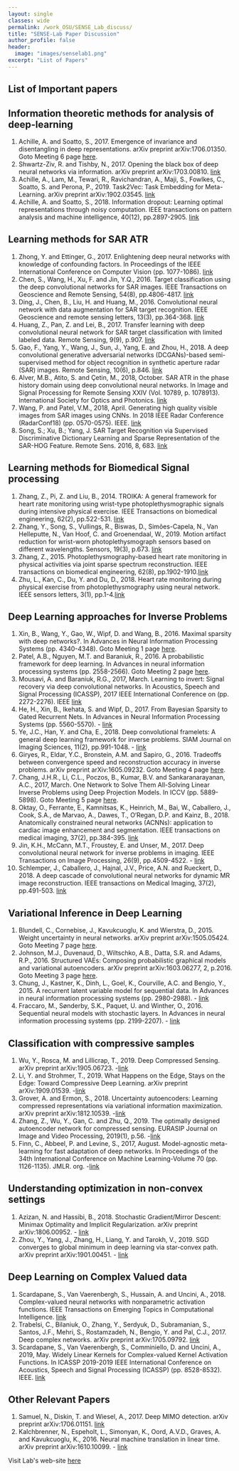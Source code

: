 ```yaml
---
layout: single
classes: wide
permalink: /work_OSU/SENSE_Lab_discuss/
title: "SENSE-Lab Paper Discussion"
author_profile: false
header:
  image: "images/senselab1.png"
excerpt: "List of Papers"
---
```

## List of Important papers


## Information theoretic methods for analysis of  deep-learning
1. Achille, A. and Soatto, S., 2017. Emergence of invariance and disentangling in deep representations. arXiv preprint arXiv:1706.01350. Goto Meeting 6 page [here](/Meeting_6_SU18/).
2. Shwartz-Ziv, R. and Tishby, N., 2017. Opening the black box of deep neural networks via information. arXiv preprint arXiv:1703.00810. [link](https://arxiv.org/pdf/1703.00810.pdf)
3. Achille, A., Lam, M., Tewari, R., Ravichandran, A., Maji, S., Fowlkes, C., Soatto, S. and Perona, P., 2019. Task2Vec: Task Embedding for Meta-Learning. arXiv preprint arXiv:1902.03545. [link](https://arxiv.org/pdf/1902.03545.pdf)
4. Achille, A. and Soatto, S., 2018. Information dropout: Learning optimal representations through noisy computation. IEEE transactions on pattern analysis and machine intelligence, 40(12), pp.2897-2905. [link](https://arxiv.org/pdf/1611.01353)

## Learning methods for SAR ATR
1. Zhong, Y. and Ettinger, G., 2017. Enlightening deep neural networks with knowledge of confounding factors. In Proceedings of the IEEE International Conference on Computer Vision (pp. 1077-1086). [link](https://arxiv.org/pdf/1607.02397)
2. Chen, S., Wang, H., Xu, F. and Jin, Y.Q., 2016. Target classification using the deep convolutional networks for SAR images. IEEE Transactions on Geoscience and Remote Sensing, 54(8), pp.4806-4817. [link](https://ieeexplore.ieee.org/document/7460942)
3. Ding, J., Chen, B., Liu, H. and Huang, M., 2016. Convolutional neural network with data augmentation for SAR target recognition. IEEE Geoscience and remote sensing letters, 13(3), pp.364-368. [link](https://ieeexplore.ieee.org/document/7393462)
4. Huang, Z., Pan, Z. and Lei, B., 2017. Transfer learning with deep convolutional neural network for SAR target classification with limited labeled data. Remote Sensing, 9(9), p.907. [link](https://www.mdpi.com/2072-4292/9/9/907)
5. Gao, F., Yang, Y., Wang, J., Sun, J., Yang, E. and Zhou, H., 2018. A deep convolutional generative adversarial networks (DCGANs)-based semi-supervised method for object recognition in synthetic aperture radar (SAR) images. Remote Sensing, 10(6), p.846. [link](https://www.mdpi.com/2072-4292/10/6/846)
6. Alver, M.B., Atito, S. and Çetin, M., 2018, October. SAR ATR in the phase history domain using deep convolutional neural networks. In Image and Signal Processing for Remote Sensing XXIV (Vol. 10789, p. 1078913). International Society for Optics and Photonics. [link](https://www.spiedigitallibrary.org/conference-proceedings-of-spie/10789/1078913/SAR-ATR-in-the-phase-history-domain-using-deep-convolutional/10.1117/12.2325365.short?SSO=1)
7. Wang, P. and Patel, V.M., 2018, April. Generating high quality visible images from SAR images using CNNs. In 2018 IEEE Radar Conference (RadarConf18) (pp. 0570-0575). IEEE. [link](https://arxiv.org/pdf/1802.10036)
8. Song, S.; Xu, B.; Yang, J. SAR Target Recognition via Supervised Discriminative Dictionary Learning and Sparse Representation of the SAR-HOG Feature. Remote Sens. 2016, 8, 683. [link](https://www.mdpi.com/2072-4292/8/8/683)

## Learning methods for Biomedical Signal processing
1. Zhang, Z., Pi, Z. and Liu, B., 2014. TROIKA: A general framework for heart rate monitoring using wrist-type photoplethysmographic signals during intensive physical exercise. IEEE Transactions on biomedical engineering, 62(2), pp.522-531. [link](https://arxiv.org/pdf/1409.5181.pdf)
2. Zhang, Y., Song, S., Vullings, R., Biswas, D., Simões-Capela, N., Van Helleputte, N., Van Hoof, C. and Groenendaal, W., 2019. Motion artifact reduction for wrist-worn photoplethysmograph sensors based on different wavelengths. Sensors, 19(3), p.673. [link](https://www.ncbi.nlm.nih.gov/pubmed/30736395)
3. Zhang, Z., 2015. Photoplethysmography-based heart rate monitoring in physical activities via joint sparse spectrum reconstruction. IEEE transactions on biomedical engineering, 62(8), pp.1902-1910.[link](https://ieeexplore.ieee.org/document/7047715)
4. Zhu, L., Kan, C., Du, Y. and Du, D., 2018. Heart rate monitoring during physical exercise from photoplethysmography using neural network. IEEE sensors letters, 3(1), pp.1-4.[link](https://ieeexplore.ieee.org/document/8510888)

## Deep Learning approaches for Inverse Problems
1. Xin, B., Wang, Y., Gao, W., Wipf, D. and Wang, B., 2016. Maximal sparsity with deep networks?. In Advances in Neural Information Processing Systems (pp. 4340-4348). Goto Meeting 1 page [here](/Meeting_1_SU18/).
2. Patel, A.B., Nguyen, M.T. and Baraniuk, R., 2016. A probabilistic framework for deep learning. In Advances in neural information processing systems (pp. 2558-2566).  Goto Meeting 2 page [here](/Meeting_2_SU18/).
3. Mousavi, A. and Baraniuk, R.G., 2017, March. Learning to invert: Signal recovery via deep convolutional networks. In Acoustics, Speech and Signal Processing (ICASSP), 2017 IEEE International Conference on (pp. 2272-2276). IEEE [link](https://ieeexplore.ieee.org/stamp/stamp.jsp?arnumber=7952561)
4. He, H., Xin, B., Ikehata, S. and Wipf, D., 2017. From Bayesian Sparsity to Gated Recurrent Nets. In Advances in Neural Information Processing Systems (pp. 5560-5570). - [link](http://papers.nips.cc/paper/7139-from-bayesian-sparsity-to-gated-recurrent-nets.pdf)
5. Ye, J.C., Han, Y. and Cha, E., 2018. Deep convolutional framelets: A general deep learning framework for inverse problems. SIAM Journal on Imaging Sciences, 11(2), pp.991-1048. - [link](https://arxiv.org/pdf/1707.00372.pdf)
6. Giryes, R., Eldar, Y.C., Bronstein, A.M. and Sapiro, G., 2016. Tradeoffs between convergence speed and reconstruction accuracy in inverse problems. arXiv preprint arXiv:1605.09232. Goto Meeting 4 page [here](/Meeting_4_SU18/).
7. Chang, J.H.R., Li, C.L., Poczos, B., Kumar, B.V. and Sankaranarayanan, A.C., 2017, March. One Network to Solve Them All-Solving Linear Inverse Problems using Deep Projection Models. In ICCV (pp. 5889-5898). Goto Meeting 5 page [here](/Meeting_5_SU18/).
8. Oktay, O., Ferrante, E., Kamnitsas, K., Heinrich, M., Bai, W., Caballero, J., Cook, S.A., de Marvao, A., Dawes, T., O‘Regan, D.P. and Kainz, B., 2018. Anatomically constrained neural networks (ACNNs): application to cardiac image enhancement and segmentation. IEEE transactions on medical imaging, 37(2), pp.384-395. [link](https://arxiv.org/pdf/1705.08302.pdf)
9. Jin, K.H., McCann, M.T., Froustey, E. and Unser, M., 2017. Deep convolutional neural network for inverse problems in imaging. IEEE Transactions on Image Processing, 26(9), pp.4509-4522.  - [link](https://ieeexplore.ieee.org/stamp/stamp.jsp?tp=&arnumber=7949028&tag=1)
10. Schlemper, J., Caballero, J., Hajnal, J.V., Price, A.N. and Rueckert, D., 2018. A deep cascade of convolutional neural networks for dynamic MR image reconstruction. IEEE transactions on Medical Imaging, 37(2), pp.491-503. [link](https://arxiv.org/pdf/1704.02422.pdf)

## Variational Inference in Deep Learning
1. Blundell, C., Cornebise, J., Kavukcuoglu, K. and Wierstra, D., 2015. Weight uncertainty in neural networks. arXiv preprint arXiv:1505.05424. Goto Meeting 7 page [here](/Meeting_7_SU18/).
2. Johnson, M.J., Duvenaud, D., Wiltschko, A.B., Datta, S.R. and Adams, R.P., 2016. Structured VAEs: Composing probabilistic graphical models and variational autoencoders. arXiv preprint arXiv:1603.06277, 2, p.2016. Goto Meeting 3 page [here](/Meeting_3_SU18/).
3. Chung, J., Kastner, K., Dinh, L., Goel, K., Courville, A.C. and Bengio, Y., 2015. A recurrent latent variable model for sequential data. In Advances in neural information processing systems (pp. 2980-2988).  - [link](https://arxiv.org/pdf/1506.02216.pdf)
4. Fraccaro, M., Sønderby, S.K., Paquet, U. and Winther, O., 2016. Sequential neural models with stochastic layers. In Advances in neural information processing systems (pp. 2199-2207).  - [link](http://papers.nips.cc/paper/6039-sequential-neural-models-with-stochastic-layers)


## Classification with compressive samples
1. Wu, Y., Rosca, M. and Lillicrap, T., 2019. Deep Compressed Sensing. arXiv preprint arXiv:1905.06723. -[link](https://arxiv.org/pdf/1905.06723.pdf)
2. Li, Y. and Strohmer, T., 2019. What Happens on the Edge, Stays on the Edge: Toward Compressive Deep Learning. arXiv preprint arXiv:1909.01539. -[link](https://arxiv.org/pdf/1909.01539.pdf)
3. Grover, A. and Ermon, S., 2018. Uncertainty autoencoders: Learning compressed representations via variational information maximization. arXiv preprint arXiv:1812.10539. -[link](https://arxiv.org/pdf/1812.10539.pdf)
4. Zhang, Z., Wu, Y., Gan, C. and Zhu, Q., 2019. The optimally designed autoencoder network for compressed sensing. EURASIP Journal on Image and Video Processing, 2019(1), p.56. -[link](https://jivp-eurasipjournals.springeropen.com/articles/10.1186/s13640-019-0460-5)
5. Finn, C., Abbeel, P. and Levine, S., 2017, August. Model-agnostic meta-learning for fast adaptation of deep networks. In Proceedings of the 34th International Conference on Machine Learning-Volume 70 (pp. 1126-1135). JMLR. org. -[link](https://arxiv.org/pdf/1703.03400.pdf)


## Understanding optimization in non-convex settings
1. Azizan, N. and Hassibi, B., 2018. Stochastic Gradient/Mirror Descent: Minimax Optimality and Implicit Regularization. arXiv preprint arXiv:1806.00952.  - [link](https://arxiv.org/abs/1806.00952)
2. Zhou, Y., Yang, J., Zhang, H., Liang, Y. and Tarokh, V., 2019. SGD converges to global minimum in deep learning via star-convex path. arXiv preprint arXiv:1901.00451.  - [link](hhttps://arxiv.org/pdf/1901.00451.pdf)

## Deep Learning on Complex Valued data
1. Scardapane, S., Van Vaerenbergh, S., Hussain, A. and Uncini, A., 2018. Complex-valued neural networks with nonparametric activation functions. IEEE Transactions on Emerging Topics in Computational Intelligence. [link](https://arxiv.org/pdf/1802.08026)
2. Trabelsi, C., Bilaniuk, O., Zhang, Y., Serdyuk, D., Subramanian, S., Santos, J.F., Mehri, S., Rostamzadeh, N., Bengio, Y. and Pal, C.J., 2017. Deep complex networks. arXiv preprint arXiv:1705.09792. [link](https://arxiv.org/abs/1705.09792)
3. Scardapane, S., Van Vaerenbergh, S., Comminiello, D. and Uncini, A., 2019, May. Widely Linear Kernels for Complex-valued Kernel Activation Functions. In ICASSP 2019-2019 IEEE International Conference on Acoustics, Speech and Signal Processing (ICASSP) (pp. 8528-8532). IEEE. 
[link](https://arxiv.org/abs/1705.09792)


## Other Relevant Papers
1. Samuel, N., Diskin, T. and Wiesel, A., 2017. Deep MIMO detection. arXiv preprint arXiv:1706.01151. [link](https://arxiv.org/pdf/1706.01151.pdf)
2. Kalchbrenner, N., Espeholt, L., Simonyan, K., Oord, A.V.D., Graves, A. and Kavukcuoglu, K., 2016. Neural machine translation in linear time. arXiv preprint arXiv:1610.10099.  - [link](https://arxiv.org/pdf/1610.10099.pdf)

Visit Lab's web-site [here](http://www2.ece.ohio-state.edu/~ertine/)
